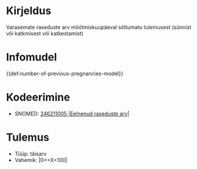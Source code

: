 # Kirjeldus
Varasemate raseduste arv mõõtmiskuupäeval sõltumatu tulemusest (sünnist või katkmisest või katkestamist)

# Infomudel
{{def:number-of-previous-pregnancies-model}}

# Kodeerimine
- SNOMED: [246211005 |Eelnenud raseduste arv|](concept:snomed-ct|246211005)

# Tulemus
- Tüüp: täisarv
- Vahemik: |0<=X<100|

